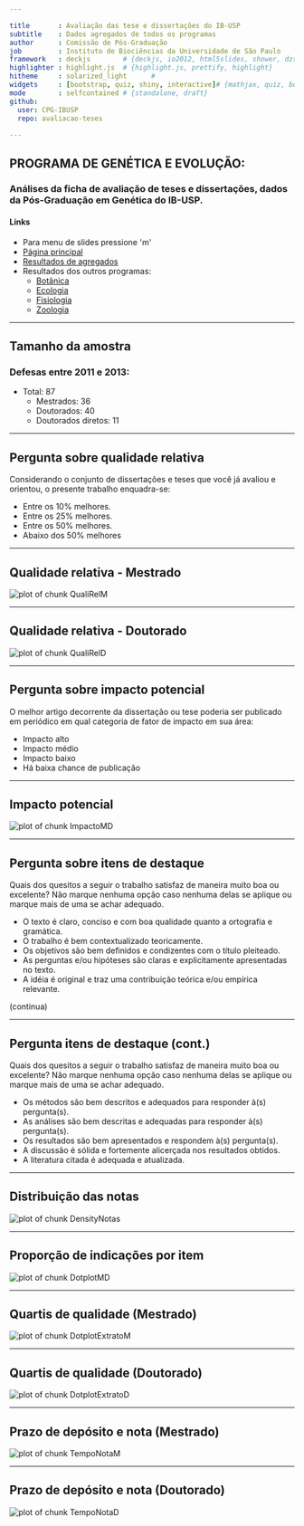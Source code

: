 ```yaml
---

title       : Avaliação das tese e dissertações do IB-USP
subtitle    : Dados agregados de todos os programas
author      : Comissão de Pós-Graduação
job         : Instituto de Biociências da Universidade de São Paulo
framework   : deckjs        # {deckjs, io2012, html5slides, shower, dzslides, ...}
highlighter : highlight.js  # {highlight.js, prettify, highlight}
hitheme     : solarized_light      # 
widgets     : [bootstrap, quiz, shiny, interactive]# {mathjax, quiz, bootstrap}
mode        : selfcontained # {standalone, draft}
github:
  user: CPG-IBUSP
  repo: avaliacao-teses
 
---
```







## PROGRAMA DE GENÉTICA E EVOLUÇÃO:

### Análises da ficha de avaliação de teses e dissertações, dados da Pós-Graduação em Genética do IB-USP.

#### Links
 - Para menu de slides pressione 'm'
 - [Página principal](../index.html)
 - [Resultados de agregados](../geral/slides_geral.html)
 - Resultados dos outros programas:
   - [Botânica](../botanica/slides_botanica.html)
   - [Ecologia](../ecologia/slides_ecologia.html)
   - [Fisiologia](../fisiologia/slides_fisiologia.html)
   - [Zoologia](../zoologia/slides_zoologia.html)

---

## Tamanho da amostra

### Defesas entre 2011 e 2013:

- Total: 87  
  - Mestrados: 36
  - Doutorados: 40
  - Doutorados diretos: 11

---

## Pergunta sobre qualidade relativa
Considerando o conjunto de dissertações e teses que você já avaliou e orientou, 
o presente trabalho enquadra-se: 
- Entre os 10% melhores.
- Entre os 25% melhores.
- Entre os 50% melhores.
- Abaixo dos 50% melhores

---

## Qualidade relativa - Mestrado
![plot of chunk QualiRelM](assets/fig/QualiRelM.png) 

---

## Qualidade relativa - Doutorado
![plot of chunk QualiRelD](assets/fig/QualiRelD.png) 


---

## Pergunta sobre impacto potencial

O melhor artigo decorrente da dissertação ou tese poderia ser
publicado em periódico em qual categoria de fator de impacto em sua
área:  
- Impacto alto
- Impacto médio
- Impacto baixo 
- Há baixa chance de publicação 

---

## Impacto potencial
![plot of chunk ImpactoMD](assets/fig/ImpactoMD.png) 

---

## Pergunta sobre itens de destaque
Quais dos quesitos a seguir o trabalho satisfaz de maneira muito
boa ou excelente? Não marque nenhuma opção caso nenhuma delas se
aplique ou marque mais de uma se achar adequado. 
- O texto é claro, conciso e com boa qualidade quanto a ortografia e gramática.
- O trabalho é bem contextualizado teoricamente.
- Os objetivos são bem definidos e condizentes com o título pleiteado.
- As perguntas e/ou hipóteses são claras e explicitamente apresentadas no texto.
- A idéia é original e traz uma contribuição teórica e/ou empírica relevante.

(continua)

---

## Pergunta itens de destaque (cont.)
Quais dos quesitos a seguir o trabalho satisfaz de maneira muito
boa ou excelente? Não marque nenhuma opção caso nenhuma delas se
aplique ou marque mais de uma se achar adequado. 

- Os métodos são bem descritos e adequados para responder à(s) pergunta(s).
- As análises são bem descritas e adequadas para responder à(s) pergunta(s).
- Os resultados são bem apresentados e respondem à(s) pergunta(s).
- A discussão é sólida e fortemente alicerçada nos resultados obtidos.
- A literatura citada é adequada e atualizada.

---

## Distribuição das notas
![plot of chunk DensityNotas](assets/fig/DensityNotas.png) 

---

## Proporção de indicações por item
![plot of chunk DotplotMD](assets/fig/DotplotMD.png) 

---

## Quartis de qualidade (Mestrado)

![plot of chunk DotplotExtratoM](assets/fig/DotplotExtratoM.png) 

---

## Quartis de qualidade (Doutorado)

![plot of chunk DotplotExtratoD](assets/fig/DotplotExtratoD.png) 


---

## Prazo de depósito e nota (Mestrado)
![plot of chunk TempoNotaM](assets/fig/TempoNotaM.png) 


---

## Prazo de depósito e nota (Doutorado)
![plot of chunk TempoNotaD](assets/fig/TempoNotaD.png) 

